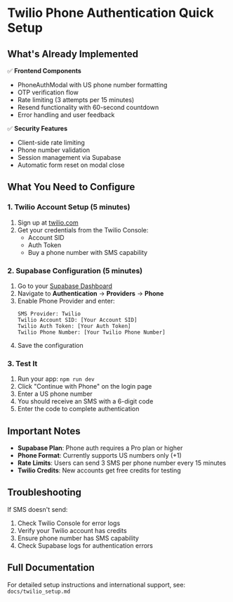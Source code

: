 # Twilio Phone Authentication Quick Setup

## What's Already Implemented

✅ **Frontend Components**
- PhoneAuthModal with US phone number formatting
- OTP verification flow
- Rate limiting (3 attempts per 15 minutes)
- Resend functionality with 60-second countdown
- Error handling and user feedback

✅ **Security Features**
- Client-side rate limiting
- Phone number validation
- Session management via Supabase
- Automatic form reset on modal close

## What You Need to Configure

### 1. Twilio Account Setup (5 minutes)
1. Sign up at [twilio.com](https://www.twilio.com)
2. Get your credentials from the Twilio Console:
   - Account SID
   - Auth Token
   - Buy a phone number with SMS capability

### 2. Supabase Configuration (5 minutes)
1. Go to your [Supabase Dashboard](https://app.supabase.com)
2. Navigate to **Authentication** → **Providers** → **Phone**
3. Enable Phone Provider and enter:
   ```
   SMS Provider: Twilio
   Twilio Account SID: [Your Account SID]
   Twilio Auth Token: [Your Auth Token]
   Twilio Phone Number: [Your Twilio Phone Number]
   ```
4. Save the configuration

### 3. Test It
1. Run your app: `npm run dev`
2. Click "Continue with Phone" on the login page
3. Enter a US phone number
4. You should receive an SMS with a 6-digit code
5. Enter the code to complete authentication

## Important Notes

- **Supabase Plan**: Phone auth requires a Pro plan or higher
- **Phone Format**: Currently supports US numbers only (+1)
- **Rate Limits**: Users can send 3 SMS per phone number every 15 minutes
- **Twilio Credits**: New accounts get free credits for testing

## Troubleshooting

If SMS doesn't send:
1. Check Twilio Console for error logs
2. Verify your Twilio account has credits
3. Ensure phone number has SMS capability
4. Check Supabase logs for authentication errors

## Full Documentation

For detailed setup instructions and international support, see:
`docs/twilio_setup.md`